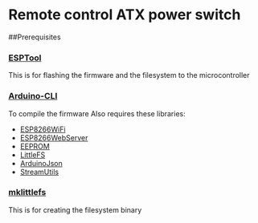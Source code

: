 # Remote control ATX power switch

##Prerequisites
### [ESPTool](https://github.com/espressif/esptool "Esptool")
This is for flashing the firmware and the filesystem to the microcontroller
### [Arduino-CLI](https://github.com/arduino/arduino-cli)
To compile the firmware
Also requires these libraries:
* [ESP8266WiFi](https://github.com/esp8266/Arduino)
 * [ESP8266WebServer](https://github.com/esp8266/Arduino/tree/master/libraries/ESP8266WebServer)
  * [EEPROM](https://github.com/esp8266/Arduino/tree/master/libraries/EEPROM)
  * [LittleFS](https://github.com/esp8266/Arduino/tree/master/libraries/LittleFS)
* [ArduinoJson](https://arduinojson.org/)
* [StreamUtils](https://github.com/bblanchon/ArduinoStreamUtils)

### [mklittlefs](https://github.com/earlephilhower/mklittlefs)
This is for creating the filesystem binary
